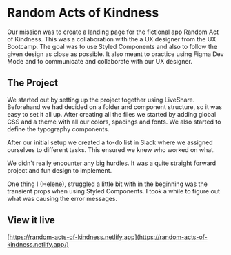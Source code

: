 # Random Acts of Kindness

Our mission was to create a landing page for the fictional app Random Act of Kindness. This was a collaboration with the a UX designer from the UX Bootcamp. The goal was to use Styled Components and also to follow the given design as close as possible. It also meant to practice using Figma Dev Mode and to communicate and collaborate with our UX designer.

## The Project

We started out by setting up the project together using LiveShare. Beforehand we had decided on a folder and component structure, so it was easy to set it all up. After creating all the files we started by adding global CSS and a theme with all our colors, spacings and fonts. We also started to define the typography components.

After our initial setup we created a to-do list in Slack where we assigned ourselves to different tasks. This ensured we knew who worked on what.

We didn't really encounter any big hurdles. It was a quite straight forward project and fun design to implement.

One thing I (Helene), struggled a little bit with in the beginning was the transient props when using Styled Components. I took a while to figure out what was causing the error messages.

## View it live

[https://random-acts-of-kindness.netlify.app](https://random-acts-of-kindness.netlify.app/)
